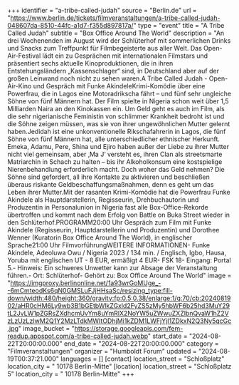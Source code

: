 +++
identifier = "a-tribe-called-judah"
source = "Berlin.de"
url = "https://www.berlin.de/tickets/filmveranstaltungen/a-tribe-called-judah-048607da-8510-44fc-a1d7-f355d897817a/"
type = "event"
title = "A Tribe Called Judah"
subtitle = "Box Office Around The World"
description = "An drei Wochenenden im August wird der Schlüterhof mit sommerlichen Drinks und Snacks zum Treffpunkt für Filmbegeisterte aus aller Welt. Das Open-Air-Festival lädt ein zu Gesprächen mit internationalen Filmstars und präsentiert sechs aktuelle Kinoproduktionen, die in ihren Entstehungsländern „Kassenschlager“ sind, in Deutschland aber auf der großen Leinwand noch nicht zu sehen waren.A Tribe Called Judah - Open-Air-Kino und Gespräch mit Funke AkindeleKrimi-Komödie über eine Powerfrau, die in Lagos eine Motoradrikscha fährt – und fünf sehr ungleiche Söhne von fünf Männern hat. Der Film spielte in Nigeria schon weit über 1,5 Milliarden Naira an den Kinokassen ein. Um Geld geht es auch im Film, als die sehr nigerianische Feministin von schlimmer Krankheit bedroht ist und die Söhne zeigen müssen, was sie von ihrer ungewöhnlichen Mutter gelernt haben.Jedidah ist eine unkonventionelle Rikschafahrerin in Lagos, die fünf Söhne von fünf Männern hat, alle unterschiedlicher ethnischer Herkunft. Emeka, Adamu, Pere, Shina und Ejiro haben außer der Liebe zu ihrer Mutter nicht viel gemeinsam, aber ‚Ma J‘ versteht es, ihren Clan als streetsmarte Matriarchin in Schach zu halten – bis ihr Alkoholkonsum eine kostspielige Nierenbehandlung erforderlich macht. Doch woher das Geld nehmen? Die Söhne sind gefordert, all ihre Kontakte zu aktivieren und beschließen überaus riskante Geldbeschaffungsmaßnahmen, denn es geht um das Leben ihrer Mutter.Mit der rasanten Krimi-Komödie hat die Powerfrau Funke Akindele als Hauptdarstellerin, Regisseurin, Drehbuchautorin und Produzentin in Personalunion in Nigeria fast alle Box-Office-Rekorde übertroffen und kommt nach dem Erfolg von Battle on Buka Street wieder in den Schlüterhof.PROGRAMM20:00 Uhr Gespräch zum Film mit Funke Akindele (Regisseurin, Hauptdarstellerin und Produzentin) und Dorothee Wenner (Kuratorin Box Office Around The World), in englischer Sprache21:00 Uhr FilmvorführungWEITERE INFORMATIONEN- Funke Akindele, Adeoluwa Owu / Nigeria 2023 / 134 min. / Englisch, Igbo, Hausa, Yoruba mit englischen UT - 8 EUR, ermäßigt 4 EUR- FSK 18- Eingang: Portal 5.- Hinweis: Ein schweres Unwetter kann zur Absage der Veranstaltung führen.- Ort: Schlüterhof- Gehört zu: Box Office Around The World"
image = "https://imgproxy.berlinonline.net/1a93wrGoMUge_--6mCmteodKs6qN0GMSLuFJjHHsaSc/resizing_type:fill-down/width:480/height:360/gravity:fp:0.5:0.38/enlarge:1/q:70/cb:2024081902/aHR0cHM6Ly9wb3B1bGEtbWlkZGxld2FyZS5zMy5hbWF6b25hd3MuY29tL2JvLW1pZGRsZXdhcmUvYm8uYmRlX2NoYW5uZWwuZXZlbnQvaW1hZ2VzLzUzLzIwM2Q1Y2MzLTdkMWItODhjMi1kZDM1LWFjYjI1ZDkxN2Q3Ny5qcGc.jpg"
image_bucket = "https://storage.googleapis.com/fem-readup.appspot.com/a-tribe-called-judah.webp"
start_date = "2024-08-22T20:00:00.000"
end_date = "2024-08-22T20:00:00.000"
category = "Filmveranstaltungen"
organizer = "Humboldt Forum"
updated = "2024-08-19T00:37:21.000"
languages = []
[contact]
location_street = "Schloßplatz"
location_city = " 10178 Berlin-Mitte"
[location]
location_street = "Schloßplatz 5"
location_city = " 10178 Berlin-Mitte"
+++